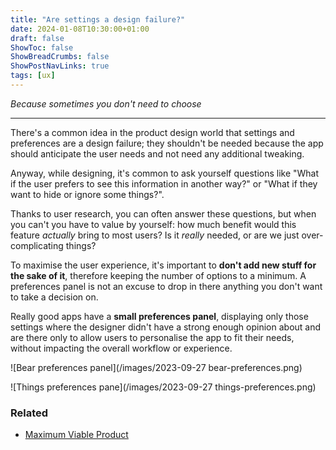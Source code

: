 ```yaml
---
title: "Are settings a design failure?"
date: 2024-01-08T10:30:00+01:00
draft: false
ShowToc: false
ShowBreadCrumbs: false
ShowPostNavLinks: true
tags: [ux]
---
```


*Because sometimes you don't need to choose*

---

There's a common idea in the product design world that settings and preferences are a design failure; they shouldn't be needed because the app should anticipate the user needs and not need any additional tweaking.

Anyway, while designing, it's common to ask yourself questions like "What if the user prefers to see this information in another way?" or "What if they want to hide or ignore some things?". 

Thanks to user research, you can often answer these questions, but when you can't you have to value by yourself: how much benefit would this feature *actually* bring to most users? Is it *really* needed, or are we just over-complicating things? 

To maximise the user experience, it's important to **don't add new stuff for the sake of it**, therefore keeping the number of options to a minimum. A preferences panel is not an excuse to drop in there anything you don't want to take a decision on.

Really good apps have a **small preferences panel**, displaying only those settings where the designer didn't have a strong enough opinion about and are there only to allow users to personalise the app to fit their needs, without impacting the overall workflow or experience.

![Bear preferences panel](/images/2023-09-27 bear-preferences.png)

![Things preferences pane](/images/2023-09-27 things-preferences.png)

### Related
- [Maximum Viable Product](/posts/2023/01/maximum-viable-product/)